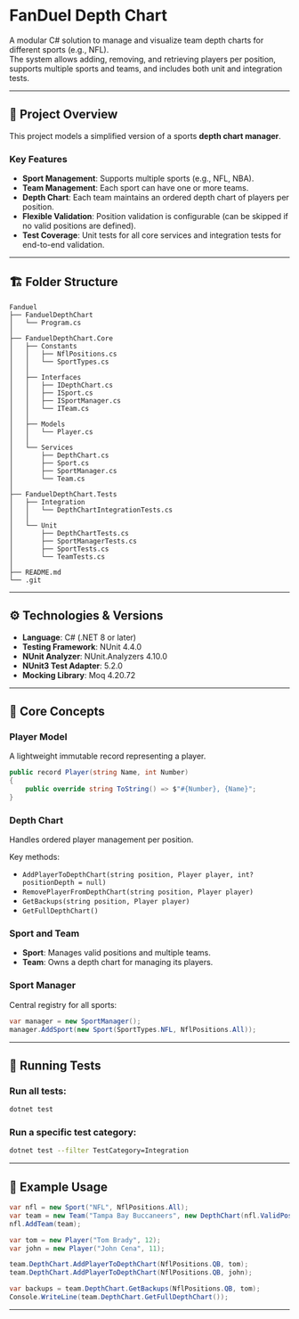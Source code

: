 # FanDuel Depth Chart

A modular C# solution to manage and visualize team depth charts for different sports (e.g., NFL).  
The system allows adding, removing, and retrieving players per position, supports multiple sports and teams, and includes both unit and integration tests.

---

## 🧩 Project Overview

This project models a simplified version of a sports **depth chart manager**.

### Key Features
- **Sport Management**: Supports multiple sports (e.g., NFL, NBA).
- **Team Management**: Each sport can have one or more teams.
- **Depth Chart**: Each team maintains an ordered depth chart of players per position.
- **Flexible Validation**: Position validation is configurable (can be skipped if no valid positions are defined).
- **Test Coverage**: Unit tests for all core services and integration tests for end-to-end validation.

---

## 🏗 Folder Structure

```
Fanduel
├── FanduelDepthChart
│   └── Program.cs
│
├── FanduelDepthChart.Core
│   ├── Constants
│   │   ├── NflPositions.cs
│   │   └── SportTypes.cs
│   │
│   ├── Interfaces
│   │   ├── IDepthChart.cs
│   │   ├── ISport.cs
│   │   ├── ISportManager.cs
│   │   └── ITeam.cs
│   │
│   ├── Models
│   │   └── Player.cs
│   │
│   └── Services
│       ├── DepthChart.cs
│       ├── Sport.cs
│       ├── SportManager.cs
│       └── Team.cs
│
├── FanduelDepthChart.Tests
│   ├── Integration
│   │   └── DepthChartIntegrationTests.cs
│   │
│   └── Unit
│       ├── DepthChartTests.cs
│       ├── SportManagerTests.cs
│       ├── SportTests.cs
│       └── TeamTests.cs
│
├── README.md
└── .git
```

---

## ⚙️ Technologies & Versions

- **Language**: C# (.NET 8 or later)
- **Testing Framework**: NUnit 4.4.0
- **NUnit Analyzer**: NUnit.Analyzers 4.10.0
- **NUnit3 Test Adapter**: 5.2.0
- **Mocking Library**: Moq 4.20.72

---

## 🧠 Core Concepts

### Player Model
A lightweight immutable record representing a player.
```csharp
public record Player(string Name, int Number)
{
    public override string ToString() => $"#{Number}, {Name}";
}
```

### Depth Chart
Handles ordered player management per position.

Key methods:
- `AddPlayerToDepthChart(string position, Player player, int? positionDepth = null)`
- `RemovePlayerFromDepthChart(string position, Player player)`
- `GetBackups(string position, Player player)`
- `GetFullDepthChart()`

### Sport and Team
- **Sport**: Manages valid positions and multiple teams.
- **Team**: Owns a depth chart for managing its players.

### Sport Manager
Central registry for all sports:
```csharp
var manager = new SportManager();
manager.AddSport(new Sport(SportTypes.NFL, NflPositions.All));
```

---

## 🧪 Running Tests

### Run all tests:
```bash
dotnet test
```

### Run a specific test category:
```bash
dotnet test --filter TestCategory=Integration
```

---

## 🧰 Example Usage

```csharp
var nfl = new Sport("NFL", NflPositions.All);
var team = new Team("Tampa Bay Buccaneers", new DepthChart(nfl.ValidPositions));
nfl.AddTeam(team);

var tom = new Player("Tom Brady", 12);
var john = new Player("John Cena", 11);

team.DepthChart.AddPlayerToDepthChart(NflPositions.QB, tom);
team.DepthChart.AddPlayerToDepthChart(NflPositions.QB, john);

var backups = team.DepthChart.GetBackups(NflPositions.QB, tom);
Console.WriteLine(team.DepthChart.GetFullDepthChart());
```

---
